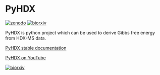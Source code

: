 # PyHDX

[![zenodo](https://zenodo.org/badge/206772076.svg)](https://zenodo.org/badge/latestdoi/206772076)
[![biorxiv](https://img.shields.io/badge/bioRxiv-v2-%23be2635)](https://www.biorxiv.org/content/10.1101/2020.09.30.320887v2)


PyHDX is python project which can be used to derive Gibbs free energy from HDX-MS data.



[PyHDX stable documentation](https://pyhdx.readthedocs.io/en/stable/)

[PyHDX on YouTube](https://www.youtube.com/channel/UCTro6Iv1BhvjUPYZNu5TJWg)

[![biorxiv](images/screenshot_pyhdx040b5.png)](http://pyhdx.jhsmit.org/)